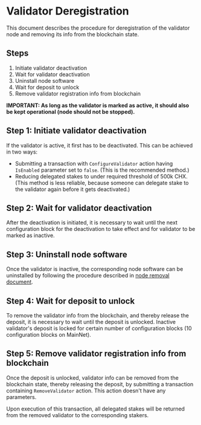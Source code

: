 # Validator Deregistration

This document describes the procedure for deregistration of the validator node and removing its info from the blockchain state.


## Steps

1. Initiate validator deactivation
2. Wait for validator deactivation
3. Uninstall node software
4. Wait for deposit to unlock
5. Remove validator registration info from blockchain

**IMPORTANT: As long as the validator is marked as active, it should also be kept operational (node should not be stopped).**


## Step 1: Initiate validator deactivation

If the validator is active, it first has to be deactivated.
This can be achieved in two ways:

- Submitting a transaction with `ConfigureValidator` action having `IsEnabled` parameter set to `false`.
  (This is the recommended method.)
- Reducing delegated stakes to under required threshold of 500k CHX.
  (This method is less reliable, because someone can delegate stake to the validator again before it gets deactivated.)


## Step 2: Wait for validator deactivation

After the deactivation is initiated, it is necessary to wait until the next configuration block for the deactivation to take effect and for validator to be marked as inactive.


## Step 3: Uninstall node software

Once the validator is inactive, the corresponding node software can be uninstalled by following the procedure described in [node removal document](NodeRemoval.md).


## Step 4: Wait for deposit to unlock

To remove the validator info from the blockchain, and thereby release the deposit, it is necessary to wait until the deposit is unlocked.
Inactive validator's deposit is locked for certain number of configuration blocks (10 configuration blocks on MainNet).


## Step 5: Remove validator registration info from blockchain

Once the deposit is unlocked, validator info can be removed from the blockchain state, thereby releasing the deposit, by submitting a transaction containing `RemoveValidator` action. This action doesn't have any parameters.

Upon execution of this transaction, all delegated stakes will be returned from the removed validator to the corresponding stakers.
